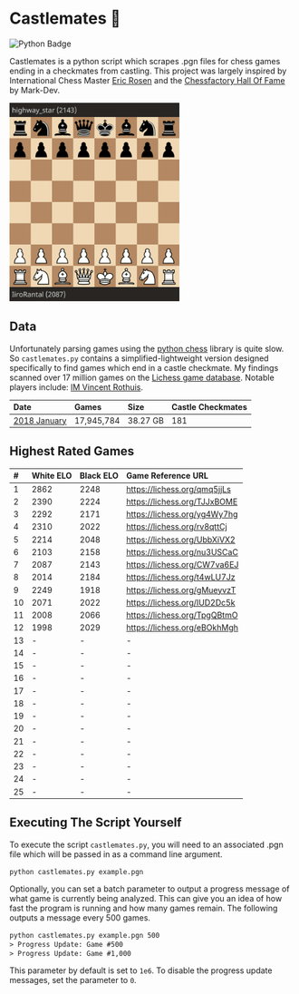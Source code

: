 # Castlemates  👑
![Python Badge](https://img.shields.io/badge/Python-007396?style=for-the-badge&labelColor=black&logo=Python&logoColor=white) 

Castlemates is a python script which scrapes .pgn files for chess games ending in a checkmates from castling. This project was largely inspired by International Chess Master [Eric Rosen](https://twitter.com/im_rosen?lang=en) and the [Chessfactory Hall Of Fame](https://github.com/mark-dev/chessfactory-hall-of-fame) by Mark-Dev. 

<a href="https://lichess.org/CW7va6EJ" target="_blank"><img src="exampleCastlemate.gif" width=300></a>

## Data
Unfortunately parsing games using the [python chess](https://python-chess.readthedocs.io/en/latest/) library is quite slow. So `castlemates.py` contains a simplified-lightweight version designed specifically to find games which end in a castle checkmate. My findings scanned over 17 million games on the [Lichess game database](https://database.lichess.org/). Notable players include: [IM Vincent Rothuis](https://lichess.org/qmq5jjLs).

| Date                                                                                | Games       | Size         | Castle Checkmates  |
|:------------------------------------------------------------------------------------|:------------|:-------------|:-------------------|
| [2018 January](https://github.com/owenps/Castlemates/blob/main/results/2018-01.txt) | 17,945,784  | 38.27 GB     | 181                |

## Highest Rated Games

| #  | White ELO | Black ELO | Game Reference URL           |   
|:---|:----------|:----------|:-----------------------------|
| 1  | 2862      | 2248      | https://lichess.org/qmq5jjLs | <!-- 5110 -->
| 2  | 2390      | 2224      | https://lichess.org/TJJxBOME | <!-- 4614 -->
| 3  | 2292      | 2171      | https://lichess.org/yg4Wy7hg | <!-- 4463 -->
| 4  | 2310      | 2022      | https://lichess.org/rv8qttCj | <!-- 4332 -->
| 5  | 2214      | 2048      | https://lichess.org/UbbXiVX2 | <!-- 4262 -->
| 6  | 2103      | 2158      | https://lichess.org/nu3USCaC | <!-- 4261 -->
| 7  | 2087      | 2143      | https://lichess.org/CW7va6EJ | <!-- 4230 -->
| 8  | 2014      | 2184      | https://lichess.org/t4wLU7Jz | <!-- 4198 -->
| 9  | 2249      | 1918      | https://lichess.org/gMueyvzT | <!-- 4167 -->
| 10 | 2071      | 2022      | https://lichess.org/IUD2Dc5k | <!-- 4093 -->
| 11 | 2008      | 2066      | https://lichess.org/TpgQBtmO | <!-- 4074 -->
| 12 | 1998      | 2029      | https://lichess.org/eBOkhMgh | <!-- 4027 -->
| 13 | -         | -         | -                  |
| 14 | -         | -         | -                  |
| 15 | -         | -         | -                  |
| 16 | -         | -         | -                  |
| 17 | -         | -         | -                  |
| 18 | -         | -         | -                  |
| 19 | -         | -         | -                  |
| 20 | -         | -         | -                  |
| 21 | -         | -         | -                  |
| 22 | -         | -         | -                  |
| 23 | -         | -         | -                  |
| 24 | -         | -         | -                  |
| 25 | -         | -         | -                  |

## Executing The Script Yourself
To execute the script `castlemates.py`, you will need to an associated .pgn file which will be passed in as a command line argument. 
```
python castlemates.py example.pgn
```
Optionally, you can set a batch parameter to output a progress message of what game is currently being analyzed. This can give you an idea of how fast the program is running and how many games remain. The following outputs a message every 500 games. 
```
python castlemates.py example.pgn 500
> Progress Update: Game #500
> Progress Update: Game #1,000
```
This parameter by default is set to `1e6`. To disable the progress update messages, set the parameter to `0`.
